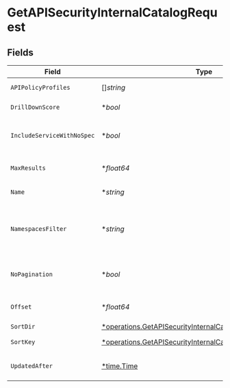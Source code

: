 # GetAPISecurityInternalCatalogRequest


## Fields

| Field                                                                                                                                   | Type                                                                                                                                    | Required                                                                                                                                | Description                                                                                                                             |
| --------------------------------------------------------------------------------------------------------------------------------------- | --------------------------------------------------------------------------------------------------------------------------------------- | --------------------------------------------------------------------------------------------------------------------------------------- | --------------------------------------------------------------------------------------------------------------------------------------- |
| `APIPolicyProfiles`                                                                                                                     | []*string*                                                                                                                              | :heavy_minus_sign:                                                                                                                      | Names of the Api Policy Profiles                                                                                                        |
| `DrillDownScore`                                                                                                                        | **bool*                                                                                                                                 | :heavy_minus_sign:                                                                                                                      | Return associated score                                                                                                                 |
| `IncludeServiceWithNoSpec`                                                                                                              | **bool*                                                                                                                                 | :heavy_minus_sign:                                                                                                                      | When false, only services with specs wikk be returned                                                                                   |
| `MaxResults`                                                                                                                            | **float64*                                                                                                                              | :heavy_minus_sign:                                                                                                                      | The number of entries to return (pagination)                                                                                            |
| `Name`                                                                                                                                  | **string*                                                                                                                               | :heavy_minus_sign:                                                                                                                      | the Api Catalog name filter                                                                                                             |
| `NamespacesFilter`                                                                                                                      | **string*                                                                                                                               | :heavy_minus_sign:                                                                                                                      | namespace filter. a base 64 representation of a list of NamespacesFilter definition object                                              |
| `NoPagination`                                                                                                                          | **bool*                                                                                                                                 | :heavy_minus_sign:                                                                                                                      | When true, the pagination params will be ignored                                                                                        |
| `Offset`                                                                                                                                | **float64*                                                                                                                              | :heavy_minus_sign:                                                                                                                      | Return entries from this offset (pagination)                                                                                            |
| `SortDir`                                                                                                                               | [*operations.GetAPISecurityInternalCatalogQueryParamSortDir](../../models/operations/getapisecurityinternalcatalogqueryparamsortdir.md) | :heavy_minus_sign:                                                                                                                      | sorting direction                                                                                                                       |
| `SortKey`                                                                                                                               | [*operations.GetAPISecurityInternalCatalogQueryParamSortKey](../../models/operations/getapisecurityinternalcatalogqueryparamsortkey.md) | :heavy_minus_sign:                                                                                                                      | the Api Catalog sort key                                                                                                                |
| `UpdatedAfter`                                                                                                                          | [*time.Time](https://pkg.go.dev/time#Time)                                                                                              | :heavy_minus_sign:                                                                                                                      | Only Apis updated since this date                                                                                                       |